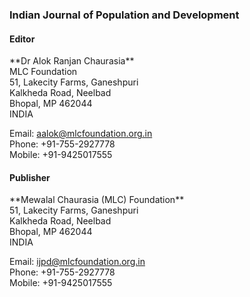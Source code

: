<h3>Indian Journal of Population and Development</h3>

<p><h4>Editor</h4></p>
**Dr Alok Ranjan Chaurasia** <br>
MLC Foundation <br>
51, Lakecity Farms, Ganeshpuri <br>
Kalkheda Road, Neelbad <br>
Bhopal, MP 462044 <br>
INDIA <br>

Email: <aalok@mlcfoundation.org.in> <br>
Phone: +91-755-2927778 <br>
Mobile: +91-9425017555

<p><h4>Publisher</h4></p>
**Mewalal Chaurasia (MLC) Foundation** <br>
51, Lakecity Farms, Ganeshpuri <br>
Kalkheda Road, Neelbad <br>
Bhopal, MP 462044 <br>
INDIA <br>

Email: <ijpd@mlcfoundation.org.in> <br>
Phone: +91-755-2927778 <br>
Mobile: +91-9425017555
